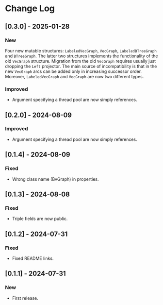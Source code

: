 # Change Log

## [0.3.0] - 2025-01-28

### New

Four new mutable structures: `LabeledVecGraph`, `VecGraph`, `LabeledBTreeGraph`
and `BTreeGraph`. The latter two structures implements the functionality of the
old `VecGraph` structure. Migration from the old `VecGraph` requires usually
just dropping the `Left` projector. The main source of incompatibility is that
in the new `VecGraph` arcs can be added only in increasing successor order.
Moreover, `LabeledVecGraph` and `VecGraph` are now two different types.

### Improved

* Argument specifying a thread pool are now simply references.

## [0.2.0] - 2024-08-09

### Improved

* Argument specifying a thread pool are now simply references.

## [0.1.4] - 2024-08-09

### Fixed

* Wrong class name (BvGraph) in properties.

## [0.1.3] - 2024-08-08

### Fixed

* Triple fields are now public.

## [0.1.2] - 2024-07-31

### Fixed

* Fixed README links.

## [0.1.1] - 2024-07-31

### New

* First release.
